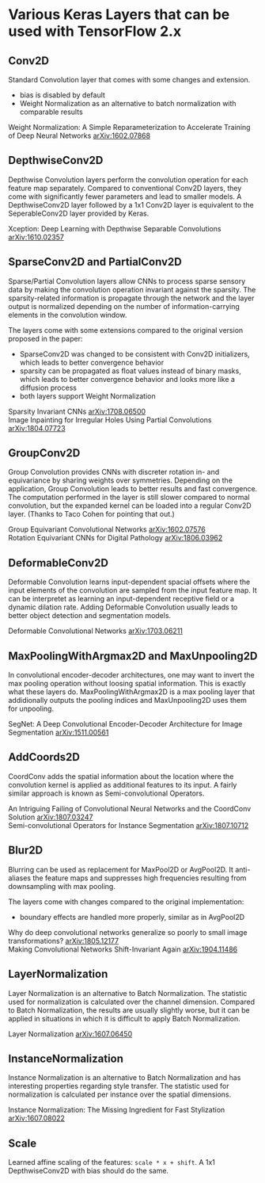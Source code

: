 # Various Keras Layers that can be used with TensorFlow 2.x

## Conv2D
Standard Convolution layer that comes with some changes and extension.
- bias is disabled by default
- Weight Normalization as an alternative to batch normalization with comparable results

Weight Normalization: A Simple Reparameterization to Accelerate Training of Deep Neural Networks [arXiv:1602.07868](http://arxiv.org/abs/1602.07868)

## DepthwiseConv2D
Depthwise Convolution layers perform the convolution operation for each feature map separately. Compared to conventional Conv2D layers, they come with significantly fewer parameters and lead to smaller models. A DepthwiseConv2D layer followed by a 1x1 Conv2D layer is equivalent to the SeperableConv2D layer provided by Keras.

Xception: Deep Learning with Depthwise Separable Convolutions [arXiv:1610.02357](https://arxiv.org/abs/1610.02357)

## SparseConv2D and PartialConv2D
Sparse/Partial Convolution layers allow CNNs to process sparse sensory data by making the convolution operation invariant against the sparsity. The sparsity-related information is propagate through the network and the layer output is normalized depending on the number of information-carrying elements in the convolution window.

The layers come with some extensions compared to the original version proposed in the paper:
- SparseConv2D was changed to be consistent with Conv2D initializers, which leads to better convergence behavior
- sparsity can be propagated as float values instead of binary masks, which leads to better convergence behavior and looks more like a diffusion process
- both layers support Weight Normalization

Sparsity Invariant CNNs [arXiv:1708.06500](https://arxiv.org/abs/1708.06500)  
Image Inpainting for Irregular Holes Using Partial Convolutions [arXiv:1804.07723](https://arxiv.org/abs/1804.07723)

## GroupConv2D
Group Convolution provides CNNs with discreter rotation in- and equivariance by sharing weights over symmetries. Depending on the application, Group Convolution leads to better results and fast convergence. The computation performed in the layer is still slower compared to normal convolution, but the expanded kernel can be loaded into a regular Conv2D layer. (Thanks to Taco Cohen for pointing that out.)

Group Equivariant Convolutional Networks [arXiv:1602.07576](https://arxiv.org/abs/1602.07576)  
Rotation Equivariant CNNs for Digital Pathology [arXiv:1806.03962](https://arxiv.org/abs/1806.03962)

## DeformableConv2D
Deformable Convolution learns input-dependent spacial offsets where the input elements of the convolution are sampled from the input feature map. It can be interpretet as learning an input-dependent receptive field or a dynamic dilation rate. Adding Deformable Convolution usually leads to better object detection and segmentation models.

Deformable Convolutional Networks [arXiv:1703.06211](https://arxiv.org/abs/1703.06211)

## MaxPoolingWithArgmax2D and MaxUnpooling2D
In convolutional encoder-decoder architectures, one may want to invert the max pooling operation without loosing spatial information. This is exactly what these layers do. MaxPoolingWithArgmax2D is a max pooling layer that addidionally outputs the pooling indices and MaxUnpooling2D uses them for unpooling.

SegNet: A Deep Convolutional Encoder-Decoder Architecture for Image Segmentation [arXiv:1511.00561](https://arxiv.org/abs/1511.00561)

## AddCoords2D
CoordConv adds the spatial information about the location where the convolution kernel is applied as additional features to its input. A fairly similar approach is known as Semi-convolutional Operators.

An Intriguing Failing of Convolutional Neural Networks and the CoordConv Solution [arXiv:1807.03247](https://arxiv.org/abs/1807.03247)  
Semi-convolutional Operators for Instance Segmentation [arXiv:1807.10712](https://arxiv.org/abs/1807.10712)

## Blur2D
Blurring can be used as replacement for MaxPool2D or AvgPool2D. It anti-aliases the feature maps and suppresses high frequencies resulting from downsampling with max pooling.

The layers come with changes compared to the original implementation:
- boundary effects are handled more properly, similar as in AvgPool2D

Why do deep convolutional networks generalize so poorly to small image transformations? [arXiv:1805.12177](https://arxiv.org/abs/1805.12177)  
Making Convolutional Networks Shift-Invariant Again [arXiv:1904.11486](https://arxiv.org/abs/1904.11486)

## LayerNormalization

Layer Normalization is an alternative to Batch Normalization. The statistic used for normalization is calculated over the channel dimension. Compared to Batch Normalization, the results are usually slightly worse, but it can be applied in situations in which it is difficult to apply Batch Normalization.

Layer Normalization [arXiv:1607.06450](http://arxiv.org/abs/1607.06450)

## InstanceNormalization

Instance Normalization is an alternative to Batch Normalization and has interesting properties regarding style transfer. The statistic used for normalization is calculated per instance over the spatial dimensions.

Instance Normalization: The Missing Ingredient for Fast Stylization [arXiv:1607.08022](https://arxiv.org/abs/1607.08022)

## Scale
Learned affine scaling of the features: `scale * x + shift`. A 1x1 DepthwiseConv2D with bias should do the same.
